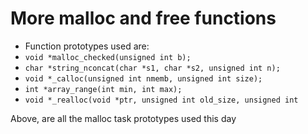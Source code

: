 # More malloc and free functions
* Function prototypes used are: <br>
* ```void *malloc_checked(unsigned int b);```
* ```char *string_nconcat(char *s1, char *s2, unsigned int n);```
* ```void *_calloc(unsigned int nmemb, unsigned int size); ```
* ```int *array_range(int min, int max);```
* ```void *_realloc(void *ptr, unsigned int old_size, unsigned int```

Above, are all the malloc task prototypes used this day
